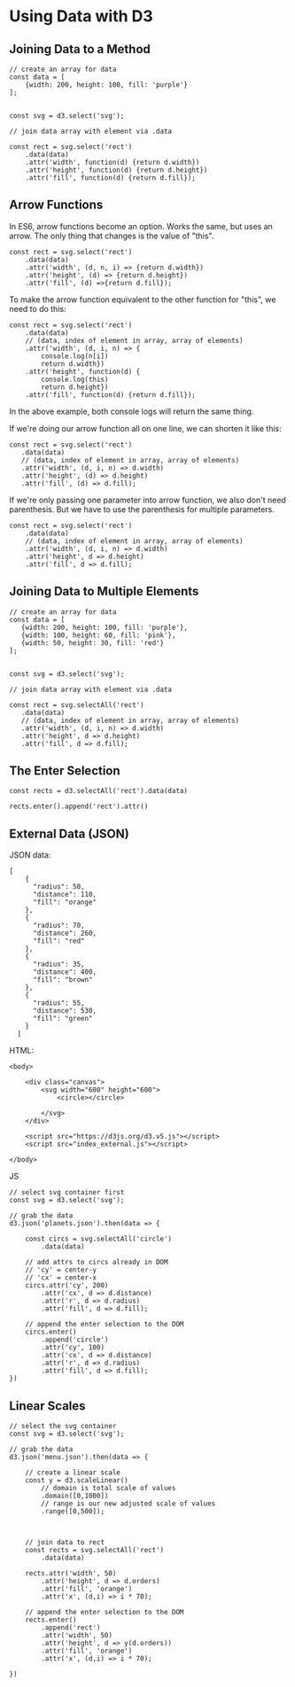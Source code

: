 # Using Data with D3

## Joining Data to a Method

```
// create an array for data
const data = [
    {width: 200, height: 100, fill: 'purple'}
];


const svg = d3.select('svg');

// join data array with element via .data

const rect = svg.select('rect')
    .data(data)
    .attr('width', function(d) {return d.width})
    .attr('height', function(d) {return d.height})
    .attr('fill', function(d) {return d.fill});
```

## Arrow Functions

In ES6, arrow functions become an option. Works the same, but uses an arrow. The only thing that changes is the value of "this". 

```
const rect = svg.select('rect')
    .data(data)
    .attr('width', (d, n, i) => {return d.width})
    .attr('height', (d) => {return d.height})
    .attr('fill', (d) =>{return d.fill});
```

To make the arrow function equivalent to the other function for "this", we need to do this:

```
const rect = svg.select('rect')
    .data(data)
    // (data, index of element in array, array of elements)
    .attr('width', (d, i, n) => {
        console.log(n[i])
        return d.width})
    .attr('height', function(d) {
        console.log(this)
        return d.height})
    .attr('fill', function(d) {return d.fill});
 ```
 
 In the above example, both console logs will return the same thing. 
 
 If we're doing our arrow function all on one line, we can shorten it like this:
 
 ```
 const rect = svg.select('rect')
    .data(data)
    // (data, index of element in array, array of elements)
    .attr('width', (d, i, n) => d.width)
    .attr('height', (d) => d.height)
    .attr('fill', (d) => d.fill);
 ```
 
If we're only passing one parameter into arrow function, we also don't need parenthesis. But we have to use the parenthesis for multiple parameters. 
 
```
const rect = svg.select('rect')
    .data(data)
    // (data, index of element in array, array of elements)
    .attr('width', (d, i, n) => d.width)
    .attr('height', d => d.height)
    .attr('fill', d => d.fill);
```
 
 ## Joining Data to Multiple Elements
 
 
 ```
 // create an array for data
const data = [
    {width: 200, height: 100, fill: 'purple'},
    {width: 100, height: 60, fill: 'pink'},
    {width: 50, height: 30, fill: 'red'}
];


const svg = d3.select('svg');

// join data array with element via .data

const rect = svg.selectAll('rect')
    .data(data)
    // (data, index of element in array, array of elements)
    .attr('width', (d, i, n) => d.width)
    .attr('height', d => d.height)
    .attr('fill', d => d.fill);
 ```

## The Enter Selection

```
const rects = d3.selectAll('rect').data(data)

rects.enter().append('rect').attr()
```

## External Data (JSON)

JSON data:

```
[
    {
      "radius": 50,
      "distance": 110,
      "fill": "orange"
    },
    {
      "radius": 70,
      "distance": 260,
      "fill": "red"
    },
    {
      "radius": 35,
      "distance": 400,
      "fill": "brown"
    },
    {
      "radius": 55,
      "distance": 530,
      "fill": "green"
    }
  ]
```


HTML:

```
<body>
    
    <div class="canvas">
        <svg width="600" height="600">
            <circle></circle>

        </svg>
    </div>    

    <script src="https://d3js.org/d3.v5.js"></script>
    <script src="index_external.js"></script>
        
</body>
```

JS

```
// select svg container first
const svg = d3.select('svg');

// grab the data
d3.json('planets.json').then(data => {
    
    const circs = svg.selectAll('circle')
        .data(data)

    // add attrs to circs already in DOM
    // 'cy' = center-y
    // 'cx' = center-x
    circs.attr('cy', 200)
        .attr('cx', d => d.distance)
        .attr('r', d => d.radius)
        .attr('fill', d => d.fill);

    // append the enter selection to the DOM
    circs.enter()
        .append('circle')
        .attr('cy', 100)
        .attr('cx', d => d.distance)
        .attr('r', d => d.radius)
        .attr('fill', d => d.fill);
})
```

## Linear Scales

```
// select the svg container
const svg = d3.select('svg');

// grab the data
d3.json('menu.json').then(data => {

    // create a linear scale
    const y = d3.scaleLinear()
        // domain is total scale of values
        .domain([0,1000])
        // range is our new adjusted scale of values
        .range([0,500]);

    
    
    // join data to rect
    const rects = svg.selectAll('rect')
        .data(data)

    rects.attr('width', 50)
        .attr('height', d => d.orders)
        .attr('fill', 'orange')
        .attr('x', (d,i) => i * 70);

    // append the enter selection to the DOM
    rects.enter()
        .append('rect')
        .attr('width', 50)
        .attr('height', d => y(d.orders))
        .attr('fill', 'orange')
        .attr('x', (d,i) => i * 70);

})
```

